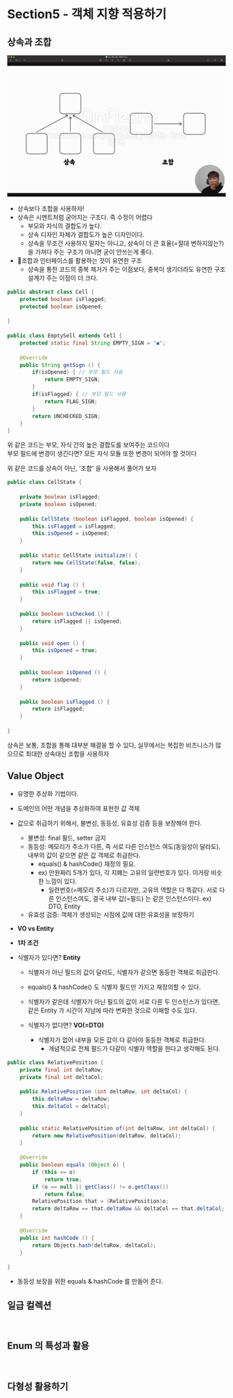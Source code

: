 # Section5 - 객체 지향 적용하기

## 상속과 조합
![img_2.png](img/img_2.png) <br>

- 상속보다 조합을 사용하자!
- 상속은 시멘트처럼 굳어지는 구조다. 즉 수정이 어렵다
  - 부모와 자식의 결합도가 높다.
  - 상속 디자인 자체가 결합도가 높은 디자인이다.
  - 상속을 무조건 사용하지 말자는 아니고, 상속이 더 큰 효율(=절대 변하지않는?) 을 가져다 주는 구조가 아니면 굳이 안쓰는게 좋다.
- 🌟조합과 인터페이스를 활용하는 것이 유연한 구조
  - 상속을 통한 코드의 중복 제거가 주는 이점보다, 중복이 생기더라도 유연한 구조 설계가 주는 이점이 더 크다.

```java
public abstract class Cell {
	protected boolean isFlagged;
	protected boolean isOpened;

}

public class EmptySell extends Cell {
	protected static final String EMPTY_SIGN = "◼";

	@Override
	public String getSign () {
		if(isOpened) { // 부모 필드 사용
			return EMPTY_SIGN;
		}
		if(isFlagged) { // 부모 필드 사용
			return FLAG_SIGN;
		}
		return UNCHECKED_SIGN;
	}
}
```

위 같은 코드는 부모, 자식 간의 높은 결합도를 보여주는 코드이다 <br>
부모 필드에 변경이 생긴다면? 모든 자식 모듈 또한 변경이 되어야 할 것이다 <br>

위 같은 코드를 상속이 아닌, '조합' 을 사용해서 풀어가 보자 <br>
```java
public class CellState {

	private boolean isFlagged;
	private boolean isOpened;

	public CellState (boolean isFlagged, boolean isOpened) {
		this.isFlagged = isFlagged;
		this.isOpened = isOpened;
	}

	public static CellState initialize() {
		return new CellState(false, false);
	}

	public void flag () {
		this.isFlagged = true;
	}

	public boolean isChecked () {
		return isFlagged || isOpened;
	}

	public void open () {
		this.isOpened = true;
	}

	public boolean isOpened () {
		return isOpened;
	}

	public boolean isFlagged () {
		return isFlagged;
	}

}
```

상속은 보통, 조합을 통해 대부분 해결을 할 수 있다, 실무에서는 복잡한 비즈니스가 많으므로 최대한 상속대신 조합을 사용하자 <br>

## Value Object
- 유명한 추상화 기법이다.
- 도메인의 어떤 개념을 추상화하여 표현한 값 객체
- 값으로 취급하기 위해서, 불변성, 동등성, 유효성 검증 등을 보장해야 한다.
  - 불변성: final 필드, setter 금지
  - 동등성: 메모리가 주소가 다른, 즉 서로 다른 인스턴스 여도(동일성이 달라도), 내부의 값이 같으면 같은 값 객체로 취급한다.
    - equals() & hashCode() 재정의 필요.
    - ex) 만원짜리 5개가 있다, 각 지폐는 고유의 일련번호가 있다. 이거랑 비슷한 느낌이 있다.
      - 일련번호(=메모리 주소)가 다르지만, 고유의 역할은 다 똑같다. 서로 다른 인스턴스여도, 결국 내부 값(=필드) 는 같은 인스턴스이다. ex) DTO, Entity
  - 유효성 검증: 객체가 생성되는 시점에 값에 대한 유효성을 보장하기
  
- **VO vs Entity**
- **1차 조건**
- 식별자가 있다면? **Entity**
  - 식별자가 아닌 필드의 값이 달라도, 식별자가 같으면 동등한 객체로 취급한다.
  - equals() & hashCode() 도 식별자 필드만 가지고 재정의할 수 있다.
  - 식별자가 같은데 식별자가 아닌 필드의 값이 서로 다른 두 인스턴스가 있다면, 같은 Entity 가 시간이 지남에 따라 변화한 것으로 이해할 수도 있다.
  

  - 식별자가 없다면? **VO(=DTO)**
    - 식별자가 없어 내부을 모든 값이 다 같아야 동등한 객체로 취급한다.
      - 개념적으로 전체 필드가 다같이 식별자 역할을 한다고 생각해도 된다.

```java
public class RelativePosition {
	private final int deltaRow;
	private final int deltaCol;

	public RelativePosition (int deltaRow, int deltaCol) {
		this.deltaRow = deltaRow;
		this.deltaCol = deltaCol;
	}

	public static RelativePosition of(int deltaRow, int deltaCol) {
		return new RelativePosition(deltaRow, deltaCol);
	}

	@Override
	public boolean equals (Object o) {
		if (this == o)
			return true;
		if (o == null || getClass() != o.getClass())
			return false;
		RelativePosition that = (RelativePosition)o;
		return deltaRow == that.deltaRow && deltaCol == that.deltaCol;
	}

	@Override
	public int hashCode () {
		return Objects.hash(deltaRow, deltaCol);
	}

}
```

- 동등성 보장을 위한 equals & hashCode 를 만들어 준다.

## 일급 컬렉션

<br>

## Enum 의 특성과 활용


<br>

## 다형성 활용하기







